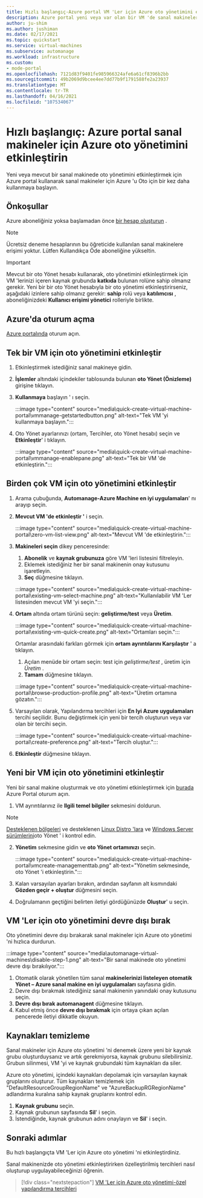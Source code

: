 ```yaml
---
title: Hızlı başlangıç-Azure portal VM 'Ler için Azure oto yönetimini etkinleştirin
description: Azure portal yeni veya var olan bir VM 'de sanal makineler için kolayca hızlı bir şekilde etkinleştirmeyi öğrenin.
author: ju-shim
ms.author: jushiman
ms.date: 02/17/2021
ms.topic: quickstart
ms.service: virtual-machines
ms.subservice: automanage
ms.workload: infrastructure
ms.custom:
- mode-portal
ms.openlocfilehash: 7121d83f9401fe985966324afe6a61cf8396b2bb
ms.sourcegitcommit: 49b2069d9bcee4ee7dd77b9f1791588fe2a23937
ms.translationtype: MT
ms.contentlocale: tr-TR
ms.lasthandoff: 04/16/2021
ms.locfileid: "107534067"
---
```

# <a name="quickstart-enable-azure-automanage-for-virtual-machines-in-the-azure-portal"></a>Hızlı başlangıç: Azure portal sanal makineler için Azure oto yönetimini etkinleştirin

Yeni veya mevcut bir sanal makinede oto yönetimini etkinleştirmek için Azure portal kullanarak sanal makineler için Azure 'u Oto için bir kez daha kullanmaya başlayın.


## <a name="prerequisites"></a>Önkoşullar

Azure aboneliğiniz yoksa başlamadan önce [bir hesap oluşturun](https://azure.microsoft.com/pricing/purchase-options/pay-as-you-go/) .

> [!NOTE]
> Ücretsiz deneme hesaplarının bu öğreticide kullanılan sanal makinelere erişimi yoktur. Lütfen Kullandıkça Öde aboneliğine yükseltin.

> [!IMPORTANT]
> Mevcut bir oto Yönet hesabı kullanarak, oto yönetimini etkinleştirmek için VM 'lerinizi içeren kaynak grubunda **katkıda** bulunan rolüne sahip olmanız gerekir. Yeni bir bir oto Yönet hesabıyla bir oto yönetimi etkinleştirirseniz, aşağıdaki izinlere sahip olmanız gerekir: **sahip** rolü veya **katılımcısı** , aboneliğinizdeki **Kullanıcı erişimi yönetici** rolleriyle birlikte.


## <a name="sign-in-to-azure"></a>Azure'da oturum açma

[Azure portalında](https://aka.ms/AutomanagePortal-Ignite21) oturum açın.

## <a name="enable-automanage-for-a-single-vm"></a>Tek bir VM için oto yönetimini etkinleştir

1. Etkinleştirmek istediğiniz sanal makineye gidin.

2. **İşlemler** altındaki içindekiler tablosunda bulunan **oto Yönet (Önizleme)** girişine tıklayın.

3. **Kullanmaya** başlayın ' ı seçin.

    :::image type="content" source="media\quick-create-virtual-machine-portal\vmmanage-getstartedbutton.png" alt-text="Tek VM 'yi kullanmaya başlayın.":::

4. Oto Yönet ayarlarınızı (ortam, Tercihler, oto Yönet hesabı) seçin ve **Etkinleştir**' i tıklayın.

    :::image type="content" source="media\quick-create-virtual-machine-portal\vmmanage-enablepane.png" alt-text="Tek bir VM 'de etkinleştirin.":::

## <a name="enable-automanage-for-multiple-vms"></a>Birden çok VM için oto yönetimini etkinleştir

1. Arama çubuğunda, **Automanage-Azure Machine en iyi uygulamaları**' nı arayıp seçin.

2. **Mevcut VM 'de etkinleştir '** i seçin.

    :::image type="content" source="media\quick-create-virtual-machine-portal\zero-vm-list-view.png" alt-text="Mevcut VM 'de etkinleştirin.":::

3. **Makineleri seçin** dikey penceresinde:
    1. **Abonelik** ve **kaynak grubunuza** göre VM 'leri listesini filtreleyin.
    1. Eklemek istediğiniz her bir sanal makinenin onay kutusunu işaretleyin.
    1. **Seç** düğmesine tıklayın.

    :::image type="content" source="media\quick-create-virtual-machine-portal\existing-vm-select-machine.png" alt-text="Kullanılabilir VM 'Ler listesinden mevcut VM 'yi seçin.":::

4. **Ortam** altında ortam türünü seçin: **geliştirme/test** veya **Üretim**. 

    :::image type="content" source="media\quick-create-virtual-machine-portal\existing-vm-quick-create.png" alt-text="Ortamları seçin.":::

   Ortamlar arasındaki farkları görmek için **ortam ayrıntılarını Karşılaştır** ' a tıklayın.
    1. Açılan menüde bir ortam seçin: test için *geliştirme/test* , üretim için *Üretim* .
    1. **Tamam** düğmesine tıklayın.

    :::image type="content" source="media\quick-create-virtual-machine-portal\browse-production-profile.png" alt-text="Üretim ortamına gözatın.":::

5. Varsayılan olarak, Yapılandırma tercihleri için **En Iyi Azure uygulamaları** tercihi seçilidir. Bunu değiştirmek için yeni bir tercih oluşturun veya var olan bir tercihi seçin. 

    :::image type="content" source="media\quick-create-virtual-machine-portal\create-preference.png" alt-text="Tercih oluştur.":::

6. **Etkinleştir** düğmesine tıklayın.


## <a name="enable-automanage-for-a-new-vm"></a>Yeni bir VM için oto yönetimini etkinleştir

Yeni bir sanal makine oluşturmak ve oto yönetimi etkinleştirmek için [burada](https://aka.ms/AzureAutomanagePreview) Azure Portal oturum açın.

1. VM ayrıntılarınız ile **Ilgili temel bilgiler** sekmesini doldurun.

> [!NOTE]
> [Desteklenen bölgeleri](automanage-virtual-machines.md#supported-regions) ve desteklenen [Linux Distro 'lara](automanage-linux.md#supported-linux-distributions-and-versions) ve [Windows Server sürümlerini](automanage-windows-server.md#supported-windows-server-versions)oto Yönet ' i kontrol edin.

2. **Yönetim** sekmesine gidin ve **oto Yönet ortamınızı** seçin.

    :::image type="content" source="media\quick-create-virtual-machine-portal\vmcreate-managementtab.png" alt-text="Yönetim sekmesinde, oto Yönet 'i etkinleştirin.":::

3. Kalan varsayılan ayarları bırakın, ardından sayfanın alt kısmındaki **Gözden geçir + oluştur** düğmesini seçin.

4. Doğrulamanın geçtiğini belirten iletiyi gördüğünüzde **Oluştur**' u seçin.

## <a name="disable-automanage-for-vms"></a>VM 'Ler için oto yönetimini devre dışı bırak

Oto yönetimini devre dışı bırakarak sanal makineler için Azure oto yönetimi 'ni hızlıca durdurun.

:::image type="content" source="media\automanage-virtual-machines\disable-step-1.png" alt-text="Bir sanal makinede oto yönetimi devre dışı bırakılıyor.":::

1. Otomatik olarak yönetilen tüm sanal **makinelerinizi listeleyen otomatik Yönet – Azure sanal makine en iyi uygulamaları** sayfasına gidin.
1. Devre dışı bırakmak istediğiniz sanal makinenin yanındaki onay kutusunu seçin.
1. **Devre dışı bırak automanagent** düğmesine tıklayın.
1. Kabul etmiş önce **devre dışı bırakmak** için ortaya çıkan açılan pencerede iletiyi dikkatle okuyun.


## <a name="clean-up-resources"></a>Kaynakları temizleme

Sanal makineler için Azure oto yönetimi 'ni denemek üzere yeni bir kaynak grubu oluşturduysanız ve artık gerekmiyorsa, kaynak grubunu silebilirsiniz. Grubun silinmesi, VM 'yi ve kaynak grubundaki tüm kaynakları da siler.

Azure oto yönetimi, içindeki kaynakları depolamak için varsayılan kaynak gruplarını oluşturur. Tüm kaynakları temizlemek için "DefaultResourceGroupRegionName" ve "AzureBackupRGRegionName" adlandırma kuralına sahip kaynak gruplarını kontrol edin.

1. **Kaynak grubunu** seçin.
1. Kaynak grubunun sayfasında **Sil**' i seçin.
1. İstendiğinde, kaynak grubunun adını onaylayın ve **Sil**' i seçin.


## <a name="next-steps"></a>Sonraki adımlar

Bu hızlı başlangıçta VM 'Ler için Azure oto yönetimi 'ni etkinleştirdiniz.

Sanal makinenizde oto yönetimi etkinleştirirken özelleştirilmiş tercihleri nasıl oluşturup uygulayabileceğinizi öğrenin.

> [!div class="nextstepaction"]
> [VM 'Ler için Azure oto yönetimi-özel yapılandırma tercihleri](virtual-machines-custom-preferences.md)
